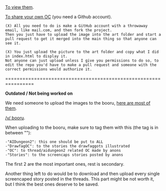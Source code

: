 [To view them](https://aidungeonpastes.github.io/AID2-Art/).

[To share your own OC](https://github.com/AIDungeonpastes/AID2-Art) (you need a Github account).

    (X) All you need to do is make a GitHub account with a throwaway email, like mail.com, and then fork the project. 
    Then you just have to upload the image into the art folder and start a pull request to get it merged into the main thing so that anyone can see it.

    (X) You just upload the picture to the art folder and copy what I did in index.html to display it.
    Not anyone can just upload unless I give you permissions to do so, to edit the repo you'd have to make a pull request and someone with the correct permissions would authorize it.

================================================================

**Outdated / Not being worked on**

We need someone to upload the images to the booru, [here are most of them](https://www55.zippyshare.com/v/eqNHLaYL/file.html).

[/v/ booru](https://vidyart.booru.org). 

When uploading to the booru, make sure to tag them with this (the tag is in between ""):

    -"AIDungeon2": this one should be put to ALL
    -"DrawfagOC": to the stories the drawfaggots illustrated
    -"OC": to thread/aidungeon2 related OC made by anons
    -"Stories": to the screencaps stories posted by anons

The first 2 are the most important ones, rest is secondary.

Another thing left to do would be to download and then upload every single screencaped story posted in the threads. This part might be not worth it, but I think the best ones deserve to be saved.